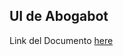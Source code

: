 ## UI de Abogabot 

Link del Documento  [here](https://drive.google.com/file/d/1_Q6-VDk7koyLmYxXSEP0aVsYnudAfHOR/view?usp=sharing)
